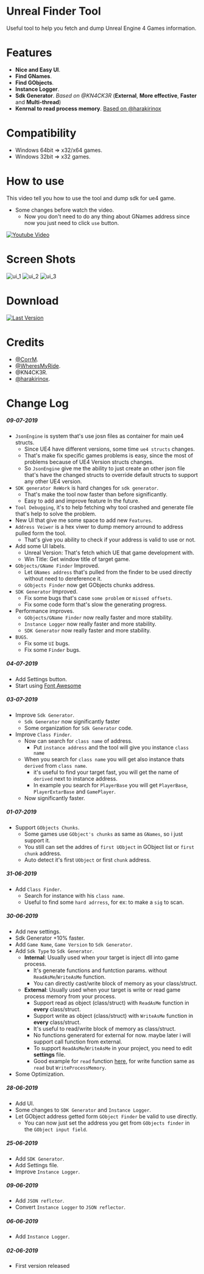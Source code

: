 # Unreal Finder Tool
Useful tool to help you fetch and dump Unreal Engine 4 Games information.

# Features
- **Nice and Easy UI**.
- **Find GNames**.
- **Find GObjects**.
- **Instance Logger**.
- **Sdk Generator**. *Based on @KN4CK3R* (**External**, **More effective**, **Faster** and **Multi-thread**)
- **Kenrnal to read process memory**. [Based on @harakirinox](https://www.unknowncheats.me/forum/anti-cheat-bypass/312791-bypaph-process-hackers-bypass-read-write-process-virtual-memory-kernel-mem.html)

# Compatibility
- Windows 64bit => x32/x64 games.
- Windows 32bit => x32 games.

# How to use
This video tell you how to use the tool and dump sdk for ue4 game.
- Some changes before watch the video.
  - Now you don't need to do any thing about GNames address since now you just need to click `use` button.

[![Youtube Video](/images/youtube_thumbnail.png)](https://www.youtube.com/watch?v=3CjsrnvKtGs)

# Screen Shots
![ui_1](/images/ui_1.png)
![ui_2](/images/ui_2.png)
![ui_3](/images/ui_3.png)

# Download
[![Last Version](/images/download.gif)](https://github.com/CorrM/Unreal-Finder-Tool/releases/latest)

# Credits
- [@CorrM](https://github.com/CorrM).
- [@WheresMyRide](https://github.com/WheresMyRide).
- @KN4CK3R.
- [@harakirinox](https://www.unknowncheats.me/forum/members/1692305.html).

# Change Log
##### 09-07-2019
- `JsonEngine` is system that's use josn files as container for main ue4 structs.
  - Since UE4 have different versions, some time `ue4 structs` changes.
  - That's make fix specific games problems is easy, since the most of problems because of UE4 Version structs changes.
  - So `JsonEngine` give me the ability to just create an other json file that's have the changed structs to override default structs to support any other UE4 version.
- `SDK generator ReWork` is hard changes for `sdk generator`.
  - That's make the tool now faster than before significantly.
  - Easy to add and improve feature In the future.
- `Tool Debugging`, it's to help fetching why tool crashed and generate file that's help to solve the problem.
- New UI that give me some space to add new `Features`.
- `Address Veiwer` is a hex viwer to dump memory arround to address pulled form the tool.
  - That's give you ability to check if your address is valid to use or not.
- Add some UI labels.
  - Unreal Version: That's fetch which UE that game development with.
  - Win Title: Get window title of target game.
- `GObjects/GName Finder` Improved.
  - Let `GNames address` that's pulled from the finder to be used directly without need to dereference it.
  - `GObjects Finder` now get GObjects chunks address.
- `SDK Generator` Improved.
  - Fix some bugs that's case `some problem` or `missed offsets`.
  - Fix some code form that's slow the generating progress.
- Performance improves.
  - `GObjects/GName Finder` now really faster and more stability.
  - `Instance Logger` now really faster and more stability.
  - `SDK Generator` now really faster and more stability.
- `BUGS`.
  - Fix some `UI` bugs.
  - Fix some `Finder` bugs.

##### 04-07-2019
- Add Settings button.
- Start using [Font Awesome](https://fontawesome.com/)

##### 03-07-2019
- Improve `Sdk Generator`.
  - `Sdk Generator` now significantly faster
  - Some organization for `Sdk Generator` code.
- Improve `Class Finder`.
  - Now can search for `class name` of address.
    - Put `instance address` and the tool will give you instance `class name`
  - When you search for `class name` you will get also instance thats `derived` from `class name`.
    - it's useful to find your target fast, you will get the name of `derived` next to instance address.
    - In example you search for `PlayerBase` you will get `PlayerBase`, `PlayerExtarBase` and `GamePlayer`.
  - Now significantly faster.

##### 01-07-2019
- Support `GObjects Chunks`.
  - Some games use `GObject's chunks` as same as `GNames`, so i just support it.
  - You still can set the addres of `first UObject` in GObject list or `first chunk` address.
  - Auto detect it's first `UObject` or first `chunk` address.
  
##### 31-06-2019
- Add `Class Finder`.
  - Search for instance with his `class name`.
  - Useful to find some `hard adrress`, for ex: to make a `sig` to scan.

##### 30-06-2019
- Add new settings.
- Sdk Generator +10% faster.
- Add `Game Name`, `Game Version` to `Sdk Generator`.
- Add `Sdk Type` to `Sdk Generator`.
  - **Internal**: Usually used when your target is inject dll into game process.
    - It's generate functions and funtction params. without `ReadAsMe`/`WriteAsMe` function.
    - You can directly cast/write block of memory as your class/struct.
  - **External**: Usually used when your target is write or read game process memory from your process.
    - Support read as object (class/struct) with `ReadAsMe` function in **every** class/struct.
    - Support write as object (class/struct) with `WriteAsMe` function in **every** class/struct.
    - It's useful to read/write block of memory as class/struct.
    - No functions generaterd for external for now. maybe later i will support call function from external.
    - To support `ReadAsMe`/`WriteAsMe` in your project, you need to edit **settings** file.
    - Good example for `read` function [here](https://github.com/CorrM/Unreal-Finder-Tool/blob/ebc7abfd28b2a5a3df19baffc485770f982d102d/UnrealFinderTool/Memory.h#L24), for write function same as `read` but `WriteProcessMemory`.
- Some Optimization.

##### 28-06-2019
- Add UI.
- Some changes to `SDK Generator` and `Instance Logger`.
- Let GObject address getted form `GObject Finder` be valid to use directly.
  - You can now just set the address you get from `GObjects finder` in the `GObject input field`.

##### 25-06-2019
- Add `SDK Generator`.
- Add Settings file.
- Improve `Instance Logger`.

##### 09-06-2019
- Add `JSON reflctor`.
- Convert `Instance Logger` to `JSON reflector`.

##### 06-06-2019
- Add `Instance Logger`.

##### 02-06-2019
- First version released
